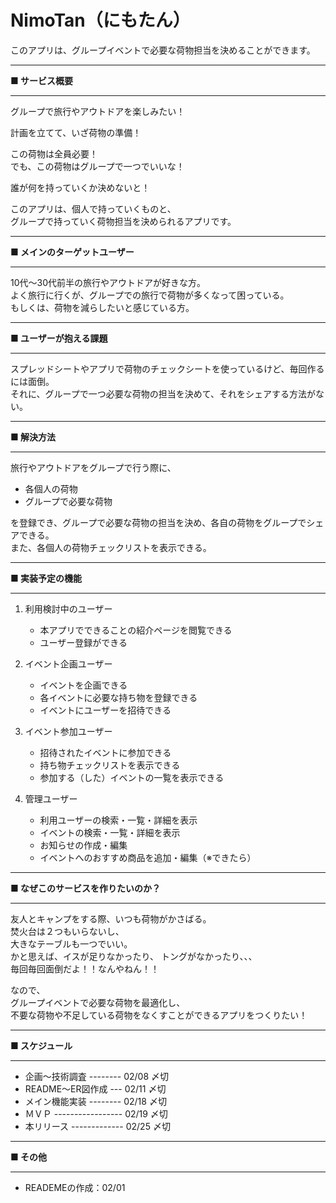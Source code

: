 # NimoTan（にもたん）
このアプリは、グループイベントで必要な荷物担当を決めることができます。
***  
**■ サービス概要**  
***
  グループで旅行やアウトドアを楽しみたい！

  計画を立てて、いざ荷物の準備！  
  
  この荷物は全員必要！  
  でも、この荷物はグループで一つでいいな！  
    
  誰が何を持っていくか決めないと！  
   
  このアプリは、個人で持っていくものと、  
  グループで持っていく荷物担当を決められるアプリです。  
***    
**■ メインのターゲットユーザー** 
***  
  10代～30代前半の旅行やアウトドアが好きな方。  
  よく旅行に行くが、グループでの旅行で荷物が多くなって困っている。  
  もしくは、荷物を減らしたいと感じている方。  
*** 
**■ ユーザーが抱える課題**  
***   
  スプレッドシートやアプリで荷物のチェックシートを使っているけど、毎回作るには面倒。  
  それに、グループで一つ必要な荷物の担当を決めて、それをシェアする方法がない。  
***   
**■ 解決方法**
***  
  旅行やアウトドアをグループで行う際に、
* 各個人の荷物
* グループで必要な荷物  

を登録でき、グループで必要な荷物の担当を決め、各自の荷物をグループでシェアできる。  
また、各個人の荷物チェックリストを表示できる。
***
**■ 実装予定の機能**  
***  
1. 利用検討中のユーザー
    - 本アプリでできることの紹介ページを閲覧できる
    - ユーザー登録ができる
   
2. イベント企画ユーザー
    - イベントを企画できる
    - 各イベントに必要な持ち物を登録できる
    - イベントにユーザーを招待できる
   
3. イベント参加ユーザー
    - 招待されたイベントに参加できる
    - 持ち物チェックリストを表示できる
    - 参加する（した）イベントの一覧を表示できる
   
 4. 管理ユーザー
    - 利用ユーザーの検索・一覧・詳細を表示
    - イベントの検索・一覧・詳細を表示
    - お知らせの作成・編集
    - イベントへのおすすめ商品を追加・編集（※できたら）
   
***      
**■ なぜこのサービスを作りたいのか？**  
***  
  友人とキャンプをする際、いつも荷物がかさばる。  
  焚火台は２つもいらないし、  
  大きなテーブルも一つでいい。  
  かと思えば、イスが足りなかったり、
  トングがなかったり、、、  
  毎回毎回面倒だよ！！なんやねん！！
  
  なので、  
  グループイベントで必要な荷物を最適化し、   
  不要な荷物や不足している荷物をなくすことができるアプリをつくりたい！   
***  
**■ スケジュール**  
***
- 企画〜技術調査 -------- 02/08 〆切
- README〜ER図作成 --- 02/11 〆切
- メイン機能実装 -------- 02/18 〆切
- ＭＶＰ ----------------- 02/19 〆切
- 本リリース ------------- 02/25 〆切
***   
**■ その他**
***
- READEMEの作成：02/01

